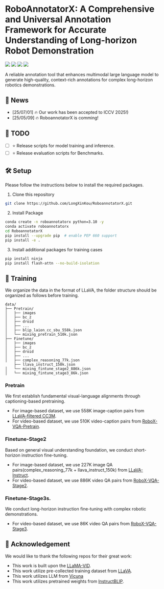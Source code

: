 # RoboAnnotatorX: A Comprehensive and Universal Annotation Framework for Accurate Understanding of Long-horizon Robot Demonstration

<a href='https://roboannotatex.github.io/'><img src='https://img.shields.io/badge/Project-Page-Green'></a>
<a href='https://arxiv.org/abs/2311.17043'><img src='https://img.shields.io/badge/Paper-Arxiv-red'></a>
<a href='https://huggingface.co/koulx/roboannotatorx'><img src='https://img.shields.io/badge/%F0%9F%A4%97%20Hugging%20Face-Models-blue'></a>
<a href='https://huggingface.co/datasets/koulx/RoboX-VQA'><img src='https://img.shields.io/badge/%F0%9F%A4%97%20Hugging%20Face-Data-green'></a>

A reliable annotation tool that enhances multimodal large language model to generate high-quality, 
context-rich annotations for complex long-horizon robotics demonstrations.

## 🚀 News

[//]: # (- [24/07/04] 🔥 Our work has been accepted to ECCV 2024!)
[//]: # (- [23/12/05] 🔥 We release the full training and evalution [model]&#40;https://huggingface.co/YanweiLi/llama-vid-7b-full-224-long-video&#41;, [data]&#40;https://huggingface.co/datasets/YanweiLi/LLaMA-VID-Data&#41;, and scripts to support movie chating! )
[//]: # (- [25/05/09] 🔥 LLaMA-VID is comming! We release the [paper]&#40;https://arxiv.org/abs/2311.17043&#41;, [code]&#40;https://github.com/dvlab-research/LLaMA-VID&#41;, [data]&#40;https://huggingface.co/datasets/YanweiLi/LLaMA-VID-Data&#41;, [models]&#40;https://huggingface.co/YanweiLi&#41;, and [demo]&#40;https://llama-vid.github.io/&#41; for LLaMA-VID!)
- [25/07/01] 🔥 Our work has been accepted to ICCV 2025!)
- [25/05/09] 🔥 RoboannotatorX is comming!

## 📅 TODO

- [ ] ⭐ Release scripts for model training and inference.
- [ ] ⭐ Release evaluation scripts for Benchmarks.

## 🛠️ Setup
Please follow the instructions below to install the required packages.
1. Clone this repository
```bash
git clone https://github.com/LongXinKou/RoboannotatorX.git
```

2. Install Package
```bash
conda create -n roboannotatorx python=3.10 -y
conda activate roboannotatorx
cd RoboannotatorX
pip install --upgrade pip  # enable PEP 660 support
pip install -e .
```

3. Install additional packages for training cases
```bash
pip install ninja
pip install flash-attn --no-build-isolation
```

## 🎯 Training

We organize the data in the format of LLaVA, the folder structure should be organized as follows before training.

```
data/
├── Pretrain/
│   ├── images
│   ├── bc_z
│   ├── droid
│   ├── ...
│   ├── blip_laion_cc_sbu_558k.json
│   └── mixing_pretrain_510k.json
├── Finetune/
│   ├── images
│   ├── bc_z
│   ├── droid
│   ├── ...
│   ├── complex_reasoning_77k.json
    ├── llava_instruct_150k.json
│   └── mixing_fintune_stage2_886k.json
│   └── mixing_fintune_stage3_86k.json
```

### Pretrain

We first establish fundamental visual-language alignments through captioning-based pretraining.

- For image-based dataset, we use 558K image-caption pairs from [LLaVA-filtered CC3M](https://huggingface.co/datasets/liuhaotian/LLaVA-Pretrain).
- For video-based dataset, we use 510K video-caption pairs from [RoboX-VQA-Pretrain](https://huggingface.co/datasets/koulx/RoboX-VQA-Pretraining).

### Finetune-Stage2

Based on general visual understanding foundation, we conduct short-horizon instruction fine-tuning.

- For image-based dataset, we use 227K image QA pairs(complex_reasoning_77k + llava_instruct_150k) from [LLaVA-Instruct](https://huggingface.co/datasets/liuhaotian/LLaVA-Instruct-150K).
- For video-based dataset, we use 886K video QA pairs from [RoboX-VQA-Stage2](https://huggingface.co/datasets/koulx/RoboX-VQA-Stage2).

### Finetune-Stage3s.

We conduct long-horizon instruction fine-tuning with complex robotic demonstrations.

- For video-based dataset, we use 86K video QA pairs from [RoboX-VQA-Stage3](https://huggingface.co/datasets/koulx/RoboX-VQA-Stage3).

## 🎁 Acknowledgement
We would like to thank the following repos for their great work:

- This work is built upon the [LLaMA-VID](https://github.com/dvlab-research/LLaMA-VID).
- This work utilize pre-collected training dataset from [LLaVA](https://github.com/haotian-liu/LLaVA).
- This work utilizes LLM from [Vicuna](https://github.com/lm-sys/FastChat)
- This work utilizes pretrained weights from [InstructBLIP](https://github.com/salesforce/LAVIS).

